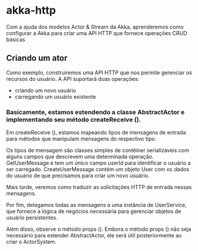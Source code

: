 # akka-http
Com a ajuda dos modelos Actor &amp; Stream da Akka, aprenderemos como configurar a Akka para criar uma API HTTP que fornece operações CRUD básicas

## Criando um ator
Como exemplo, construiremos uma API HTTP que nos permite gerenciar os recursos do usuário. A API suportará duas operações:

- criando um novo usuário
- carregando um usuário existente

### Basicamente, estamos estendendo a classe AbstractActor e implementando seu método createReceive ().

Em createReceive (), estamos mapeando tipos de mensagens de entrada para métodos que manipulam mensagens do respectivo tipo.

Os tipos de mensagem são classes simples de contêiner serializáveis com alguns campos que descrevem uma determinada operação. GetUserMessage e tem um único campo userId para identificar o usuário a ser carregado. CreateUserMessage contém um objeto User com os dados do usuário de que precisamos para criar um novo usuário.

Mais tarde, veremos como traduzir as solicitações HTTP de entrada nessas mensagens.

Por fim, delegamos todas as mensagens a uma instância de UserService, que fornece a lógica de negócios necessária para gerenciar objetos de usuário persistentes.

Além disso, observe o método props (). Embora o método props () não seja necessário para estender AbstractActor, ele será útil posteriormente ao criar o ActorSystem.
